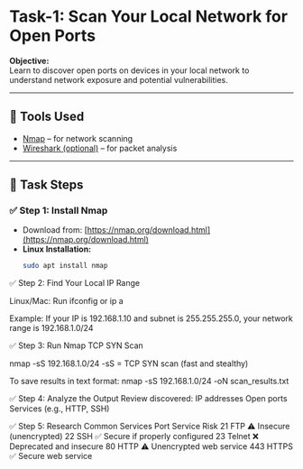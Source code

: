 # Task-1: Scan Your Local Network for Open Ports

**Objective:**  
Learn to discover open ports on devices in your local network to understand network exposure and potential vulnerabilities.

---

## 🧰 Tools Used

- [Nmap](https://nmap.org/download.html) – for network scanning
- [Wireshark (optional)](https://www.wireshark.org/download.html) – for packet analysis

---

## 📝 Task Steps

### ✅ Step 1: Install Nmap

- Download from: [https://nmap.org/download.html](https://nmap.org/download.html)
- **Linux Installation:**
  ```bash
  sudo apt install nmap

✅ Step 2: Find Your Local IP Range

  Linux/Mac:
    Run ifconfig or ip a

  Example:
    If your IP is 192.168.1.10 and subnet is 255.255.255.0, your network range is 192.168.1.0/24

✅ Step 3: Run Nmap TCP SYN Scan

  nmap -sS 192.168.1.0/24
    -sS = TCP SYN scan (fast and stealthy)

  To save results in text format:
    nmap -sS 192.168.1.0/24 -oN scan_results.txt

✅ Step 4: Analyze the Output
Review discovered:
  IP addresses
  Open ports
  Services (e.g., HTTP, SSH)

✅ Step 5: Research Common Services
  Port	Service	Risk
  21	  FTP	    ⚠️ Insecure (unencrypted)
  22	  SSH	    ✅ Secure if properly configured
  23	  Telnet	❌ Deprecated and insecure
  80	  HTTP	  ⚠️ Unencrypted web service
  443	  HTTPS	  ✅ Secure web service
